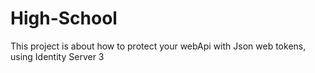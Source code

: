 # High-School
This project is about how to protect your webApi with Json web tokens, using Identity Server 3
